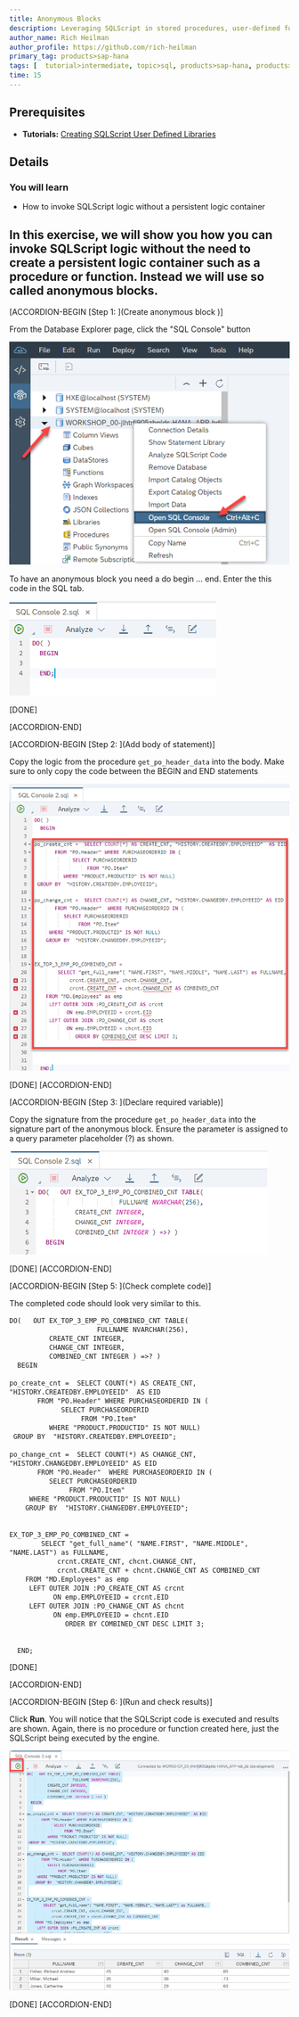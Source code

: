 ```yaml
---
title: Anonymous Blocks
description: Leveraging SQLScript in stored procedures, user-defined functions, and user-defined libraries.
author_name: Rich Heilman
author_profile: https://github.com/rich-heilman
primary_tag: products>sap-hana
tags: [  tutorial>intermediate, topic>sql, products>sap-hana, products>sap-hana\,-express-edition   ]
time: 15
---
```

## Prerequisites  
- **Tutorials:** [Creating SQLScript User Defined Libraries](xsa-sqlscript-libraries)

## Details
### You will learn  
- How to invoke SQLScript logic without a persistent logic container  

In this exercise, we will show you how you can invoke SQLScript logic without the need to create a persistent logic container such as a procedure or function. Instead we will use so called anonymous blocks.
---

[ACCORDION-BEGIN [Step 1: ](Create anonymous block )]

From the Database Explorer page, click the "SQL Console" button

![SQL console](1.png)

To have an anonymous block you need a do begin … end.  Enter the this code in the SQL tab.

![SQL tab](2.png)

[DONE]

[ACCORDION-END]

[ACCORDION-BEGIN [Step 2: ](Add body of statement)]

Copy the logic from the procedure `get_po_header_data` into the body.  Make sure to only copy the code between the BEGIN and END statements

![logic](3.png)

[DONE]
[ACCORDION-END]

[ACCORDION-BEGIN [Step 3: ](Declare required variable)]

Copy the signature from the procedure `get_po_header_data` into the signature part of the anonymous block. Ensure the parameter is assigned to a query parameter placeholder (?) as shown.

![sql code](4.png)

[DONE]
[ACCORDION-END]


[ACCORDION-BEGIN [Step 5: ](Check complete code)]

The completed code should look very similar to this.

```
DO(   OUT EX_TOP_3_EMP_PO_COMBINED_CNT TABLE(
                      FULLNAME NVARCHAR(256),
		  CREATE_CNT INTEGER,
		  CHANGE_CNT INTEGER,
		  COMBINED_CNT INTEGER ) =>? )
  BEGIN

po_create_cnt =  SELECT COUNT(*) AS CREATE_CNT, "HISTORY.CREATEDBY.EMPLOYEEID"  AS EID
       FROM "PO.Header" WHERE PURCHASEORDERID IN (
             SELECT PURCHASEORDERID
                  FROM "PO.Item"
          WHERE "PRODUCT.PRODUCTID" IS NOT NULL)
 GROUP BY  "HISTORY.CREATEDBY.EMPLOYEEID";

po_change_cnt =  SELECT COUNT(*) AS CHANGE_CNT, "HISTORY.CHANGEDBY.EMPLOYEEID" AS EID
       FROM "PO.Header"  WHERE PURCHASEORDERID IN (
          SELECT PURCHASEORDERID
               FROM "PO.Item"
     WHERE "PRODUCT.PRODUCTID" IS NOT NULL)
	GROUP BY  "HISTORY.CHANGEDBY.EMPLOYEEID";


EX_TOP_3_EMP_PO_COMBINED_CNT =
        SELECT "get_full_name"( "NAME.FIRST", "NAME.MIDDLE", "NAME.LAST") as FULLNAME,
            crcnt.CREATE_CNT, chcnt.CHANGE_CNT,
            crcnt.CREATE_CNT + chcnt.CHANGE_CNT AS COMBINED_CNT
 	FROM "MD.Employees" as emp
     LEFT OUTER JOIN :PO_CREATE_CNT AS crcnt
           ON emp.EMPLOYEEID = crcnt.EID
     LEFT OUTER JOIN :PO_CHANGE_CNT AS chcnt
           ON emp.EMPLOYEEID = chcnt.EID
              ORDER BY COMBINED_CNT DESC LIMIT 3;


  END;

```

[DONE]

[ACCORDION-END]


[ACCORDION-BEGIN [Step 6: ](Run and check results)]

Click **Run**.  You will notice that the SQLScript code is executed and results are shown.  Again, there is no procedure or function created here, just the SQLScript being executed by the engine.

![SQL executed](8.png)


[DONE]
[ACCORDION-END]
